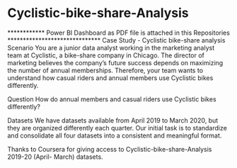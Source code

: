 # Cyclistic-bike-share-Analysis


************ Power BI Dashboard as PDF file is attached in this Repositories ******************************
Case Study - Cyclistic bike-share analysis
Scenario
You are a junior data analyst working in the marketing analyst team at Cyclistic, a bike-share company in Chicago. The director of marketing believes the company’s future success depends on maximizing the number of annual memberships. Therefore, your team wants to understand how casual riders and annual members use Cyclistic bikes differently.

Question
How do annual members and casual riders use Cyclistic bikes differently?

Datasets
We have datasets available from April 2019 to March 2020, but they are organized differently each quarter. Our initial task is to standardize and consolidate all four datasets into a consistent and meaningful format.

Thanks to Coursera for giving access to Cyclistic-bike-share-Analysis 2019-20 (April- March) datasets.

